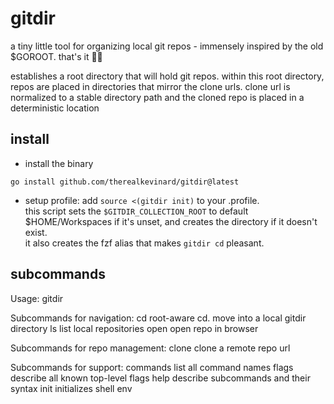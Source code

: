 # gitdir

a tiny little tool for organizing local git repos - immensely inspired by the old $GOROOT. that's it 🤷‍♀️

establishes a root directory that will hold git repos. within this root directory, repos are placed
in directories that mirror the clone urls. clone url is normalized to a stable directory path and the cloned repo is placed in a deterministic location

## install 

- install the binary

```shell
go install github.com/therealkevinard/gitdir@latest 
```

- setup profile: add `source <(gitdir init)` to your .profile.  
  this script sets the `$GITDIR_COLLECTION_ROOT` to default $HOME/Workspaces if it's unset, and creates the directory if
  it doesn't exist.   
  it also creates the fzf alias that makes `gitdir cd` pleasant. 

## subcommands

Usage: gitdir <flags> <subcommand> <subcommand args>

Subcommands for navigation:
	cd               root-aware cd. move into a local gitdir directory
	ls               list local repositories
	open             open repo in browser

Subcommands for repo management:
	clone            clone a remote repo url

Subcommands for support:
	commands         list all command names
	flags            describe all known top-level flags
	help             describe subcommands and their syntax
	init             initializes shell env

